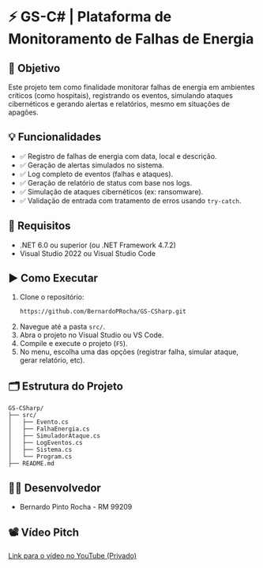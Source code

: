 # ⚡ GS-C# | Plataforma de Monitoramento de Falhas de Energia

## 🧠 Objetivo
Este projeto tem como finalidade monitorar falhas de energia em ambientes críticos (como hospitais), registrando os eventos, simulando ataques cibernéticos e gerando alertas e relatórios, mesmo em situações de apagões.

## 💡 Funcionalidades
- ✅ Registro de falhas de energia com data, local e descrição.
- ✅ Geração de alertas simulados no sistema.
- ✅ Log completo de eventos (falhas e ataques).
- ✅ Geração de relatório de status com base nos logs.
- ✅ Simulação de ataques cibernéticos (ex: ransomware).
- ✅ Validação de entrada com tratamento de erros usando `try-catch`.

## 🔐 Requisitos
- .NET 6.0 ou superior (ou .NET Framework 4.7.2)
- Visual Studio 2022 ou Visual Studio Code


## ▶️ Como Executar
1. Clone o repositório:
   ```bash
   https://github.com/BernardoPRocha/GS-CSharp.git
   ```
2. Navegue até a pasta `src/`.
3. Abra o projeto no Visual Studio ou VS Code.
4. Compile e execute o projeto (`F5`).
5. No menu, escolha uma das opções (registrar falha, simular ataque, gerar relatório, etc).

## 🗂️ Estrutura do Projeto
```
GS-CSharp/
├── src/
│   ├── Evento.cs
│   ├── FalhaEnergia.cs
│   ├── SimuladorAtaque.cs
│   ├── LogEventos.cs
│   ├── Sistema.cs
│   └── Program.cs
├── README.md
```

## 👨‍💻 Desenvolvedor
- Bernardo Pinto Rocha - RM 99209

## 📽️ Vídeo Pitch
[Link para o vídeo no YouTube (Privado)](https://youtube.com/seu_video_aqui)
